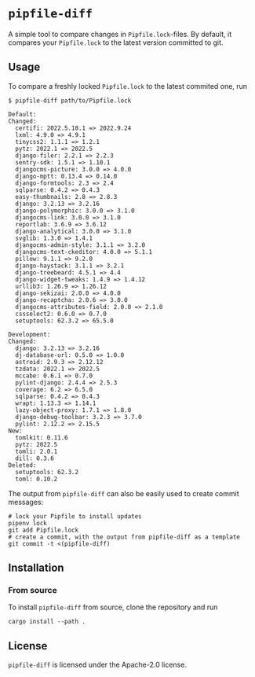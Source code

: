 # `pipfile-diff`
A simple tool to compare changes in `Pipfile.lock`-files. By default, it compares your `Pipfile.lock` to the latest version committed to git.

## Usage

To compare a freshly locked `Pipfile.lock` to the latest commited one, run

```
$ pipfile-diff path/to/Pipfile.lock 

Default:
Changed:
  certifi: 2022.5.18.1 => 2022.9.24
  lxml: 4.9.0 => 4.9.1
  tinycss2: 1.1.1 => 1.2.1
  pytz: 2022.1 => 2022.5
  django-filer: 2.2.1 => 2.2.3
  sentry-sdk: 1.5.1 => 1.10.1
  djangocms-picture: 3.0.0 => 4.0.0
  django-mptt: 0.13.4 => 0.14.0
  django-formtools: 2.3 => 2.4
  sqlparse: 0.4.2 => 0.4.3
  easy-thumbnails: 2.8 => 2.8.3
  django: 3.2.13 => 3.2.16
  django-polymorphic: 3.0.0 => 3.1.0
  djangocms-link: 3.0.0 => 3.1.0
  reportlab: 3.6.9 => 3.6.12
  django-analytical: 3.0.0 => 3.1.0
  svglib: 1.3.0 => 1.4.1
  djangocms-admin-style: 3.1.1 => 3.2.0
  djangocms-text-ckeditor: 4.0.0 => 5.1.1
  pillow: 9.1.1 => 9.2.0
  django-haystack: 3.1.1 => 3.2.1
  django-treebeard: 4.5.1 => 4.4
  django-widget-tweaks: 1.4.9 => 1.4.12
  urllib3: 1.26.9 => 1.26.12
  django-sekizai: 2.0.0 => 4.0.0
  django-recaptcha: 2.0.6 => 3.0.0
  djangocms-attributes-field: 2.0.0 => 2.1.0
  cssselect2: 0.6.0 => 0.7.0
  setuptools: 62.3.2 => 65.5.0

Development:
Changed:
  django: 3.2.13 => 3.2.16
  dj-database-url: 0.5.0 => 1.0.0
  astroid: 2.9.3 => 2.12.12
  tzdata: 2022.1 => 2022.5
  mccabe: 0.6.1 => 0.7.0
  pylint-django: 2.4.4 => 2.5.3
  coverage: 6.2 => 6.5.0
  sqlparse: 0.4.2 => 0.4.3
  wrapt: 1.13.3 => 1.14.1
  lazy-object-proxy: 1.7.1 => 1.8.0
  django-debug-toolbar: 3.2.3 => 3.7.0
  pylint: 2.12.2 => 2.15.5
New:
  tomlkit: 0.11.6
  pytz: 2022.5
  tomli: 2.0.1
  dill: 0.3.6
Deleted:
  setuptools: 62.3.2
  toml: 0.10.2
```

The output from `pipfile-diff` can also be easily used to create commit messages:

```
# lock your Pipfile to install updates
pipenv lock
git add Pipfile.lock
# create a commit, with the output from pipfile-diff as a template
git commit -t <(pipfile-diff)
```

## Installation

### From source

To install `pipfile-diff` from source, clone the repository and run

```
cargo install --path .
```

## License

`pipfile-diff` is licensed under the Apache-2.0 license.
